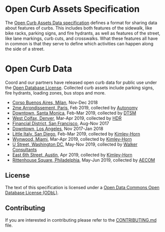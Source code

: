 # Open Curb Assets Specification

The [Open Curb Assets Data specification](https://github.com/coordcity/open-curb-assets/blob/master/open-curb-assets-spec.md) defines a format for sharing data about
features of curbs. This includes both features of the sidewalk, like bike racks,
parking signs, and fire hydrants, as well as features of the street, like lane
markings, curb cuts, and crosswalks. What these features all have in common is
that they serve to define which activities can happen along the side of a street.

# Open Curb Data

Coord and our partners have released open curb data for public use under the [Open Database License](https://opendatacommons.org/licenses/odbl/1.0/index.html). Collected curb assets include parking signs, fire hydrants, loading zones, bus stops and more.
- [Corso Buenos Aires, Milan](open-curb-data/milan.geojson), Nov-Dec 2018
- [2me Arrondissement, Paris](open-curb-data/paris.geojson), Feb 2019, collected by [Autonomy](https://www.autonomy.paris/)
- [Downtown, Santa Monica](open-curb-data/santa_monica.geojson), Feb-Mar 2019, collected by [DTSM](https://www.downtownsm.com/)
- [West Colfax, Denver](open-curb-data/denver.geojson), Mar-Apr 2019, collected by [HDR](https://www.hdrinc.com/home)
- [Financial District, San Francisco](open-curb-data/sf.geojson), Aug-Nov 2017
- [Downtown, Los Angeles](open-curb-data/la.geojson), Nov 2017-Jan 2018
- [Little Italy, San Diego](open-curb-data/san_diego.geojson), Feb-Mar 2019, collected by [Kimley-Horn](https://www.kimley-horn.com/)
- [Wynwood, Miami](open-curb-data/miami.geojson), Mar-Apr 2019, collected by [Kimley-Horn](https://www.kimley-horn.com/)
- [U Street, Washington DC](open-curb-data/dc.geojson), May-Nov 2019, collected by [Walker Consultants](https://walkerconsultants.com/)
- [East 6th Street, Austin](open-curb-data/austin.geojson), Apr 2019, collected by [Kimley-Horn](https://www.kimley-horn.com/)
- [Rittenhouse Square, Philadelphia](open-curb-data/philadelphia.geojson), May-Jun 2019, collected by [AECOM](https://aecom.com/)

## License

The text of this specification is licensed under a
[Open Data Commons Open Database License (ODbL)](https://opendatacommons.org/licenses/odbl/1.0/index.html).

## Contributing

If you are interested in contributing please refer to the [CONTRIBUTING.md](CONTRIBUTING.md) file.
